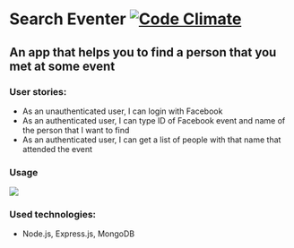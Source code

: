 Search Eventer [![Code Climate](https://codeclimate.com/repos/588c1e0928a275017200496c/badges/bd41092547d23b9fbb97/gpa.svg)](https://codeclimate.com/repos/588c1e0928a275017200496c/feed)
===

An app that helps you to find a person that you met at some event
---

### User stories:
* As an unauthenticated user, I can login with Facebook
* As an authenticated user, I can type ID of Facebook event and name of the person that I want to find
* As an authenticated user, I can get a list of people with that name that attended the event

### Usage
![]('./preview/searcheventer.gif')

### Used technologies:
* Node.js, Express.js, MongoDB
